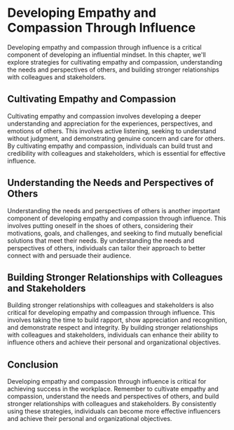 Developing Empathy and Compassion Through Influence
=================================================================================================

Developing empathy and compassion through influence is a critical component of developing an influential mindset. In this chapter, we'll explore strategies for cultivating empathy and compassion, understanding the needs and perspectives of others, and building stronger relationships with colleagues and stakeholders.

Cultivating Empathy and Compassion
----------------------------------

Cultivating empathy and compassion involves developing a deeper understanding and appreciation for the experiences, perspectives, and emotions of others. This involves active listening, seeking to understand without judgment, and demonstrating genuine concern and care for others. By cultivating empathy and compassion, individuals can build trust and credibility with colleagues and stakeholders, which is essential for effective influence.

Understanding the Needs and Perspectives of Others
--------------------------------------------------

Understanding the needs and perspectives of others is another important component of developing empathy and compassion through influence. This involves putting oneself in the shoes of others, considering their motivations, goals, and challenges, and seeking to find mutually beneficial solutions that meet their needs. By understanding the needs and perspectives of others, individuals can tailor their approach to better connect with and persuade their audience.

Building Stronger Relationships with Colleagues and Stakeholders
----------------------------------------------------------------

Building stronger relationships with colleagues and stakeholders is also critical for developing empathy and compassion through influence. This involves taking the time to build rapport, show appreciation and recognition, and demonstrate respect and integrity. By building stronger relationships with colleagues and stakeholders, individuals can enhance their ability to influence others and achieve their personal and organizational objectives.

Conclusion
----------

Developing empathy and compassion through influence is critical for achieving success in the workplace. Remember to cultivate empathy and compassion, understand the needs and perspectives of others, and build stronger relationships with colleagues and stakeholders. By consistently using these strategies, individuals can become more effective influencers and achieve their personal and organizational objectives.
